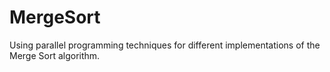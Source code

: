 # MergeSort
 Using parallel programming techniques for different implementations of the Merge Sort algorithm.
